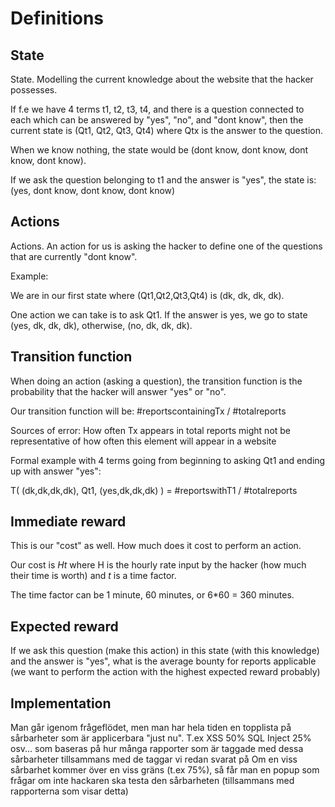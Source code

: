 # Definitions

## State

State. Modelling the current knowledge about the website that the hacker possesses.

If f.e we have 4 terms t1, t2, t3, t4, and there is a question connected to each which can be answered by "yes", "no", and "dont know", then the current state is (Qt1, Qt2, Qt3, Qt4) where Qtx is the answer to the question.

When we know nothing, the state would be (dont know, dont know, dont know, dont know).

If we ask the question belonging to t1 and the answer is "yes", the state is: (yes, dont know, dont know, dont know)

## Actions

Actions. An action for us is asking the hacker to define one of the questions that are currently "dont know".

Example:

We are in our first state where (Qt1,Qt2,Qt3,Qt4) is (dk, dk, dk, dk).

One action we can take is to ask Qt1. If the answer is yes, we go to state (yes, dk, dk, dk), otherwise, (no, dk, dk, dk).

## Transition function

When doing an action (asking a question), the transition function is the probability that the hacker will answer "yes" or "no".

Our transition function will be: #reportscontainingTx / #totalreports

Sources of error: How often Tx appears in total reports might not be representative of how often this element will appear in a website

Formal example with 4 terms going from beginning to asking Qt1 and ending up with answer "yes":

T( (dk,dk,dk,dk), Qt1, (yes,dk,dk,dk) ) = #reportswithT1 / #totalreports

## Immediate reward

This is our "cost" as well. How much does it cost to perform an action.

Our cost is _Ht_ where H is the hourly rate input by the hacker (how much their time is worth) and _t_ is a time factor.

The time factor can be 1 minute, 60 minutes, or 6\*60 = 360 minutes.

## Expected reward

If we ask this question (make this action) in this state (with this knowledge) and the answer is "yes", what is the average bounty for reports applicable
(we want to perform the action with the highest expected reward probably)

## Implementation

Man går igenom frågeflödet, men man har hela tiden en topplista på sårbarheter som är applicerbara "just nu".
T.ex XSS 50% SQL Inject 25% osv...
som baseras på hur många rapporter som är taggade med dessa sårbarheter tillsammans med de taggar vi redan svarat på
Om en viss sårbarhet kommer över en viss gräns (t.ex 75%), så får man en popup som frågar om inte hackaren ska testa den sårbarheten (tillsammans med rapporterna som visar detta)

